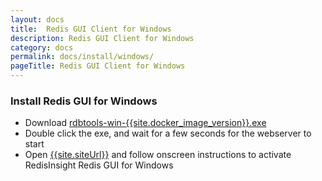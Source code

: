 ```yaml
---
layout: docs
title:  Redis GUI Client for Windows
description: Redis GUI Client for Windows
category: docs
permalink: docs/install/windows/
pageTitle: Redis GUI Client for Windows
---
```

### Install Redis GUI for Windows

- Download [rdbtools-win-{{site.docker_image_version}}.exe]({{site.windows_dl_link}})
- Double click the exe, and wait for a few seconds for the webserver to start
- Open [{{site.siteUrl}}]({{site.siteUrl}}) and follow onscreen instructions to activate RedisInsight Redis GUI for Windows
